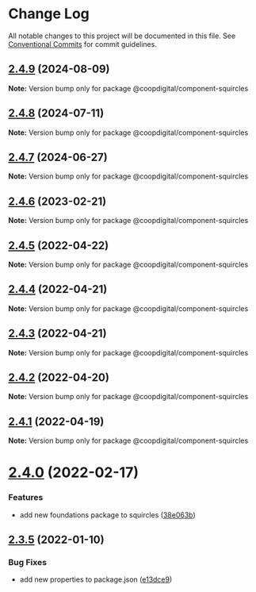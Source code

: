 # Change Log

All notable changes to this project will be documented in this file.
See [Conventional Commits](https://conventionalcommits.org) for commit guidelines.

## [2.4.9](https://github.com/coopdigital/coop-frontend/compare/@coopdigital/component-squircles@2.4.8...@coopdigital/component-squircles@2.4.9) (2024-08-09)

**Note:** Version bump only for package @coopdigital/component-squircles





## [2.4.8](https://github.com/coopdigital/coop-frontend/compare/@coopdigital/component-squircles@2.4.7...@coopdigital/component-squircles@2.4.8) (2024-07-11)

**Note:** Version bump only for package @coopdigital/component-squircles





## [2.4.7](https://github.com/coopdigital/coop-frontend/compare/@coopdigital/component-squircles@2.4.6...@coopdigital/component-squircles@2.4.7) (2024-06-27)

**Note:** Version bump only for package @coopdigital/component-squircles





## [2.4.6](https://github.com/coopdigital/coop-frontend/compare/@coopdigital/component-squircles@2.4.5...@coopdigital/component-squircles@2.4.6) (2023-02-21)

**Note:** Version bump only for package @coopdigital/component-squircles





## [2.4.5](https://github.com/coopdigital/coop-frontend/compare/@coopdigital/component-squircles@2.4.4...@coopdigital/component-squircles@2.4.5) (2022-04-22)

**Note:** Version bump only for package @coopdigital/component-squircles





## [2.4.4](https://github.com/coopdigital/coop-frontend/compare/@coopdigital/component-squircles@2.4.3...@coopdigital/component-squircles@2.4.4) (2022-04-21)

**Note:** Version bump only for package @coopdigital/component-squircles





## [2.4.3](https://github.com/coopdigital/coop-frontend/compare/@coopdigital/component-squircles@2.4.2...@coopdigital/component-squircles@2.4.3) (2022-04-21)

**Note:** Version bump only for package @coopdigital/component-squircles





## [2.4.2](https://github.com/coopdigital/coop-frontend/compare/@coopdigital/component-squircles@2.4.1...@coopdigital/component-squircles@2.4.2) (2022-04-20)

**Note:** Version bump only for package @coopdigital/component-squircles





## [2.4.1](https://github.com/coopdigital/coop-frontend/compare/@coopdigital/component-squircles@2.4.0...@coopdigital/component-squircles@2.4.1) (2022-04-19)

**Note:** Version bump only for package @coopdigital/component-squircles





# [2.4.0](https://github.com/coopdigital/coop-frontend/compare/@coopdigital/component-squircles@2.3.5...@coopdigital/component-squircles@2.4.0) (2022-02-17)


### Features

* add new foundations package to squircles ([38e063b](https://github.com/coopdigital/coop-frontend/commit/38e063bee8f44256a1f50efcfa484bd1fc4e4edf))





## [2.3.5](https://github.com/coopdigital/coop-frontend/compare/@coopdigital/component-squircles@2.3.4...@coopdigital/component-squircles@2.3.5) (2022-01-10)


### Bug Fixes

* add new properties to package.json ([e13dce9](https://github.com/coopdigital/coop-frontend/commit/e13dce94798600b80da4d0183ce96331b91c72aa))
